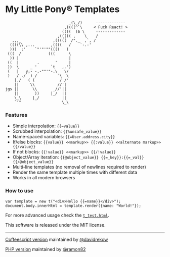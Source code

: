 # My Little Pony® Templates

```
                            _(\_/)      -------------
                          ,((((^`\     < Fuck React! >
                         ((((  (6 \     -------------
                       ,((((( ,    \    /
   ,,,_              ,(((((  /"._  ,`, /
  ((((\\ ,...       ,((((   /    `-.-'
  )))  ;'    `"'"'""((((   (      
 (((  /            (((      \
  )) |                      |
 ((  |        .       '     |
 ))  \     _ '      `t   ,.')
 (   |   y;- -,-""'"-.\   \/  
 )   / ./  ) /         `\  \
    |./   ( (           / /'
    ||     \\          //'|
jgs ||      \\       _//'||
    ||       ))     |_/  ||
    \_\     |_/          ||
    `'"                  \_\
```

### Features
 * Simple interpolation: `{{=value}}`
 * Scrubbed interpolation: `{{%unsafe_value}}`
 * Name-spaced variables: `{{=User.address.city}}`
 * If/else blocks: `{{value}} <<markup>> {{:value}} <<alternate markup>> {{/value}}`
 * If not blocks: `{{!value}} <<markup>> {{/!value}}`
 * Object/Array iteration: `{{@object_value}} {{=_key}}:{{=_val}} {{/@object_value}}`
 * Multi-line templates (no removal of newlines required to render)
 * Render the same template multiple times with different data
 * Works in all modern browsers

### How to use

	var template = new t("<div>Hello {{=name}}</div>");
	document.body.innerHtml = template.render({name: "World!"});

For more advanced usage check the [`t_test.html`](https://github.com/jasonmoo/t.js/blob/master/t_test.html).

This software is released under the MIT license.

___

[Coffeescript version](https://github.com/davidrekow/t.coffee) maintained by [@davidrekow](https://github.com/davidrekow)

[PHP version](https://github.com/ramon82/t.php) maintained by [@ramon82](https://github.com/ramon82)
